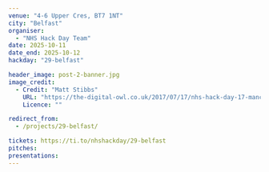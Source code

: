 ```yaml
---
venue: "4-6 Upper Cres, BT7 1NT"
city: "Belfast"
organiser:
  - "NHS Hack Day Team"
date: 2025-10-11
date_end: 2025-10-12
hackday: "29-belfast"

header_image: post-2-banner.jpg
image_credit: 
  - Credit: "Matt Stibbs"
    URL: "https://the-digital-owl.co.uk/2017/07/17/nhs-hack-day-17-manchester/"
    Licence: ""

redirect_from:
  - /projects/29-belfast/

tickets: https://ti.to/nhshackday/29-belfast
pitches: 
presentations:
---
```

